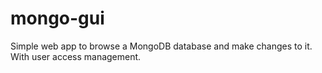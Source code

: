 # mongo-gui
Simple web app to browse a MongoDB database and make changes to it. With user access management.
